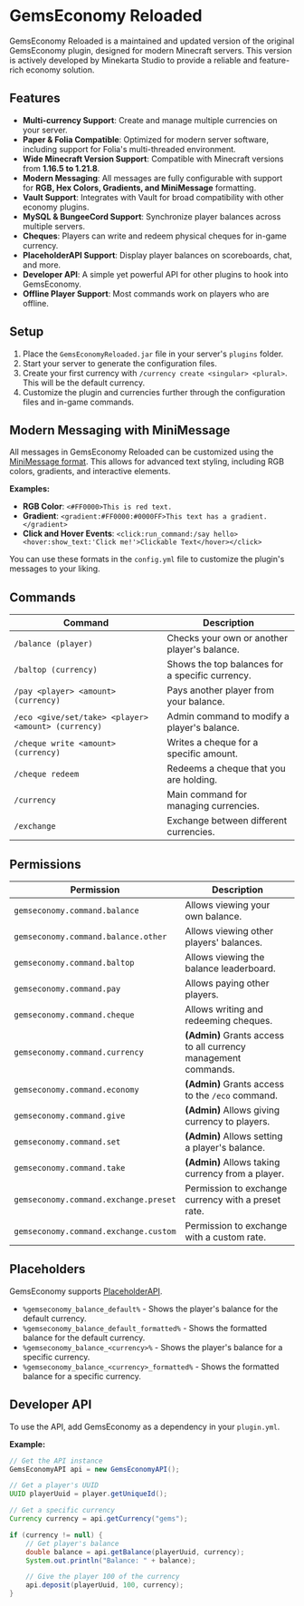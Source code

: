 # GemsEconomy Reloaded

GemsEconomy Reloaded is a maintained and updated version of the original GemsEconomy plugin, designed for modern Minecraft servers. This version is actively developed by Minekarta Studio to provide a reliable and feature-rich economy solution.

## Features

- **Multi-currency Support**: Create and manage multiple currencies on your server.
- **Paper & Folia Compatible**: Optimized for modern server software, including support for Folia's multi-threaded environment.
- **Wide Minecraft Version Support**: Compatible with Minecraft versions from **1.16.5 to 1.21.8**.
- **Modern Messaging**: All messages are fully configurable with support for **RGB, Hex Colors, Gradients, and MiniMessage** formatting.
- **Vault Support**: Integrates with Vault for broad compatibility with other economy plugins.
- **MySQL & BungeeCord Support**: Synchronize player balances across multiple servers.
- **Cheques**: Players can write and redeem physical cheques for in-game currency.
- **PlaceholderAPI Support**: Display player balances on scoreboards, chat, and more.
- **Developer API**: A simple yet powerful API for other plugins to hook into GemsEconomy.
- **Offline Player Support**: Most commands work on players who are offline.

## Setup

1.  Place the `GemsEconomyReloaded.jar` file in your server's `plugins` folder.
2.  Start your server to generate the configuration files.
3.  Create your first currency with `/currency create <singular> <plural>`. This will be the default currency.
4.  Customize the plugin and currencies further through the configuration files and in-game commands.

## Modern Messaging with MiniMessage

All messages in GemsEconomy Reloaded can be customized using the [MiniMessage format](https://docs.advntr.dev/minimessage/format.html). This allows for advanced text styling, including RGB colors, gradients, and interactive elements.

**Examples:**

-   **RGB Color**: `<#FF0000>This is red text.`
-   **Gradient**: `<gradient:#FF0000:#0000FF>This text has a gradient.</gradient>`
-   **Click and Hover Events**: `<click:run_command:/say hello><hover:show_text:'Click me!'>Clickable Text</hover></click>`

You can use these formats in the `config.yml` file to customize the plugin's messages to your liking.

## Commands

| Command                                     | Description                                       |
| ------------------------------------------- | ------------------------------------------------- |
| `/balance (player)`                         | Checks your own or another player's balance.      |
| `/baltop (currency)`                        | Shows the top balances for a specific currency.   |
| `/pay <player> <amount> (currency)`         | Pays another player from your balance.            |
| `/eco <give/set/take> <player> <amount> (currency)` | Admin command to modify a player's balance.       |
| `/cheque write <amount> (currency)`         | Writes a cheque for a specific amount.            |
| `/cheque redeem`                            | Redeems a cheque that you are holding.            |
| `/currency`                                 | Main command for managing currencies.             |
| `/exchange`                                 | Exchange between different currencies.            |

## Permissions

| Permission                            | Description                                                 |
| ------------------------------------- | ----------------------------------------------------------- |
| `gemseconomy.command.balance`         | Allows viewing your own balance.                            |
| `gemseconomy.command.balance.other`   | Allows viewing other players' balances.                     |
| `gemseconomy.command.baltop`          | Allows viewing the balance leaderboard.                     |
| `gemseconomy.command.pay`             | Allows paying other players.                                |
| `gemseconomy.command.cheque`          | Allows writing and redeeming cheques.                       |
| `gemseconomy.command.currency`        | **(Admin)** Grants access to all currency management commands. |
| `gemseconomy.command.economy`         | **(Admin)** Grants access to the `/eco` command.            |
| `gemseconomy.command.give`            | **(Admin)** Allows giving currency to players.              |
| `gemseconomy.command.set`             | **(Admin)** Allows setting a player's balance.              |
| `gemseconomy.command.take`            | **(Admin)** Allows taking currency from a player.           |
| `gemseconomy.command.exchange.preset` | Permission to exchange currency with a preset rate.         |
| `gemseconomy.command.exchange.custom` | Permission to exchange with a custom rate.                  |

## Placeholders

GemsEconomy supports [PlaceholderAPI](https://www.spigotmc.org/resources/placeholderapi.6245/).

-   `%gemseconomy_balance_default%` - Shows the player's balance for the default currency.
-   `%gemseconomy_balance_default_formatted%` - Shows the formatted balance for the default currency.
-   `%gemseconomy_balance_<currency>%` - Shows the player's balance for a specific currency.
-   `%gemseconomy_balance_<currency>_formatted%` - Shows the formatted balance for a specific currency.

## Developer API

To use the API, add GemsEconomy as a dependency in your `plugin.yml`.

**Example:**

```java
// Get the API instance
GemsEconomyAPI api = new GemsEconomyAPI();

// Get a player's UUID
UUID playerUuid = player.getUniqueId();

// Get a specific currency
Currency currency = api.getCurrency("gems");

if (currency != null) {
    // Get player's balance
    double balance = api.getBalance(playerUuid, currency);
    System.out.println("Balance: " + balance);

    // Give the player 100 of the currency
    api.deposit(playerUuid, 100, currency);
}
```
